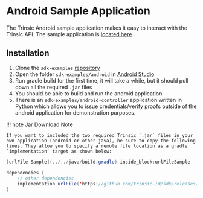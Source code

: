 # Android Sample Application

The Trinsic Android sample application makes it easy to interact with the Trinsic API. The sample application is [located here](https://github.com/trinsic-id/sdk-examples/tree/main/android)

## Installation
1. Clone the `sdk-examples` [repository](https://github.com/trinsic-id/sdk-examples)
2. Open the folder `sdk-examples/android` in [Android Studio](https://developer.android.com/studio)
3. Run gradle build for the first time, it will take a while, but it should pull down all the required `.jar` files
4. You should be able to build and run the android application.
5. There is an `sdk-examples/android-controller` application written in Python which allows you to issue credentials/verify proofs outside of the android application for demonstration purposes.

!!! note Jar Download Note

    If you want to included the two required Trinsic `.jar` files in your own application (android or other java), be sure to copy the following lines. They allow you to specify a remote file location as a gradle `implementation` target as shown below:

<!--codeinclude-->
```java
[urlFile Sample](../../java/build.gradle) inside_block:urlFileSample
```
<!--/codeinclude-->

```java
dependencies {
    // other dependencies
    implementation urlFile('https://github.com/trinsic-id/sdk/releases/download/v1.10.0/trinsic-services-1.10.0.jar', 'trinsic-services-1.10.0')
}
```


